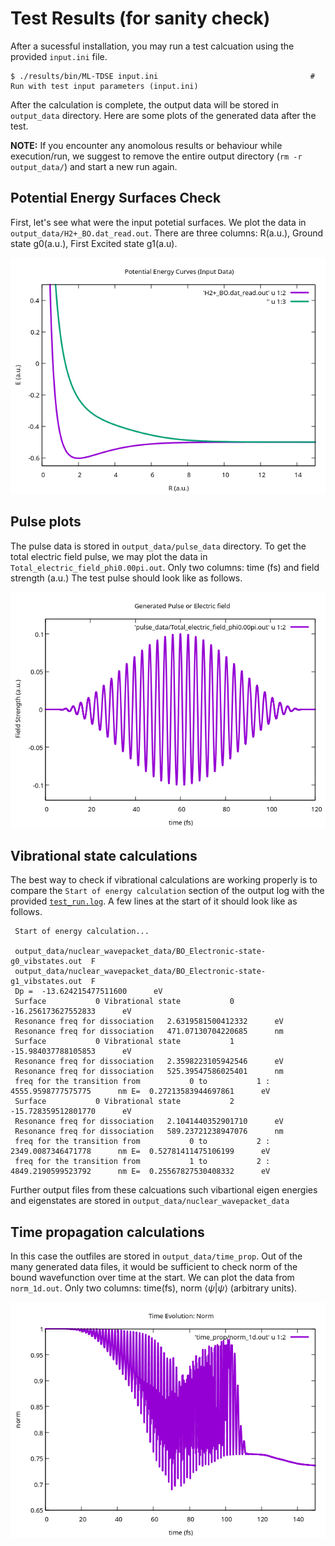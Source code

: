 # Test Results (for sanity check)

After a sucessful installation, you may run a test calcuation using the provided `input.ini` file.

```
$ ./results/bin/ML-TDSE input.ini                                  # Run with test input parameters (input.ini)
```
After the calculation is complete, the output data will be stored in `output_data` directory. Here are some plots of the generated data after the test.

**NOTE:** If you encounter any anomolous results or behaviour while execution/run, we suggest to remove the entire output directory (`rm -r output_data/`) and start a new run again.

## Potential Energy Surfaces Check
First, let's see what were the input potetial surfaces. We plot the data in `output_data/H2+_BO.dat_read.out`. There are three columns: R(a.u.), Ground state g0(a.u.), First Excited state g1(a.u). 

![image](figs/potential_energy_curves.png)

## Pulse plots

The pulse data is stored in `output_data/pulse_data` directory. To get the total electric field pulse, we may plot the data in `Total_electric_field_phi0.00pi.out`. Only two columns: time (fs) and field strength (a.u.)
The test pulse should look like as follows.

![image](figs/pulse.png)

## Vibrational state calculations

The best way to check if vibrational calculations are working properly is to compare the `Start of energy calculation` section of the output log with the provided [`test_run.log`](log/test_run.log). A few lines at the start of it should look like as follows.

```
 Start of energy calculation...

 output_data/nuclear_wavepacket_data/BO_Electronic-state-g0_vibstates.out  F
 output_data/nuclear_wavepacket_data/BO_Electronic-state-g1_vibstates.out  F
 Dp =  -13.624215477511600      eV
 Surface           0 Vibrational state           0  -16.256173627552833      eV
 Resonance freq for dissociation   2.6319581500412332      eV
 Resonance freq for dissociation   471.07130704220685      nm
 Surface           0 Vibrational state           1  -15.984037788105853      eV
 Resonance freq for dissociation   2.3598223105942546      eV
 Resonance freq for dissociation   525.39547586025401      nm
 freq for the transition from           0 to           1 :   4555.9598777575775      nm E=  0.27213583944697861      eV
 Surface           0 Vibrational state           2  -15.728359512801770      eV
 Resonance freq for dissociation   2.1041440352901710      eV
 Resonance freq for dissociation   589.23721238947076      nm
 freq for the transition from           0 to           2 :   2349.0087346471778      nm E=  0.52781411475106199      eV
 freq for the transition from           1 to           2 :   4849.2190599523792      nm E=  0.25567827530408332      eV
```
Further output files from these calcuations such vibartional eigen energies and eigenstates are stored in  `output_data/nuclear_wavepacket_data`


## Time propagation calculations

In this case the outfiles are stored in `output_data/time_prop`. Out of the many generated data files, it would be sufficient to check norm of the bound wavefunction over time at the start. We can plot the data from `norm_1d.out`. Only two columns: time(fs), norm $`\langle \psi | \psi \rangle`$ (arbitrary units).

![image](figs/time_prop_norm.png)
